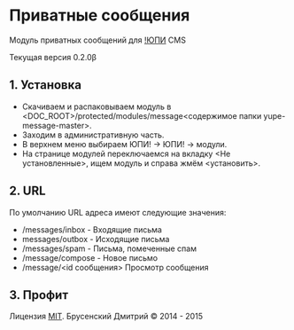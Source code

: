 # Приватные сообщения
Модуль приватных сообщений для [!ЮПИ](http://yupe.ru) CMS

Текущая версия 0.2.0β

## 1. Установка
*   Скачиваем и распаковываем модуль в <DOC_ROOT>/protected/modules/message<содержимое папки yupe-message-master>.
*   Заходим в административную часть.
*   В верхнем меню выбираем ЮПИ! -> ЮПИ! -> модули.
*   На странице модулей переключаемся на вкладку <Не установленные>, ищем модуль и справа жмём <установить>.

## 2. URL
По умолчанию URL адреса имеют следующие значения:
*   /messages/inbox - Входящие письма
*   messages/outbox - Исходящие письма
*   /messages/spam - Письма, помеченные спам
*   /message/compose - Новое письмо
*   /message/<id сообщения> Просмотр сообщения

## 3. Профит
Лицензия [MIT](https://ru.wikipedia.org/wiki/%D0%9B%D0%B8%D1%86%D0%B5%D0%BD%D0%B7%D0%B8%D1%8F_MIT "Вики").
Брусенский Дмитрий &copy; 2014 - 2015




